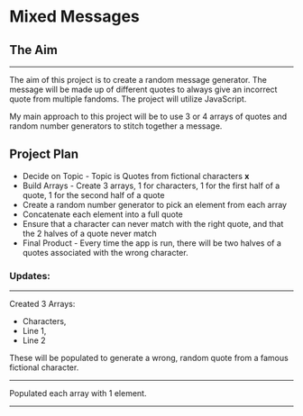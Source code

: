 # **Mixed Messages**

## **The Aim**
----------
The aim of this project is to create a random message generator.
The message will be made up of different quotes to always give an incorrect quote from multiple fandoms.
The project will utilize JavaScript.

My main approach to this project will be to use 3 or 4 arrays of quotes and random number generators to stitch together a message.

## **Project Plan** 

* Decide on Topic - Topic is Quotes from fictional characters **x**
* Build Arrays - Create 3 arrays, 1 for characters, 1 for the first half of a quote, 1 for the second half of a quote
* Create a random number generator to pick an element from each array
* Concatenate each element into a full quote
* Ensure that a character can never match with the right quote, and that the 2 halves of a quote never match
* Final Product - Every time the app is run, there will be two halves of a quotes associated with the wrong character.

### **Updates:**
----------------
Created 3 Arrays:
* Characters,
* Line 1,
* Line 2

These will be populated to generate a wrong, random quote from a famous fictional character.

---------------
Populated each array with 1 element.

---------------
